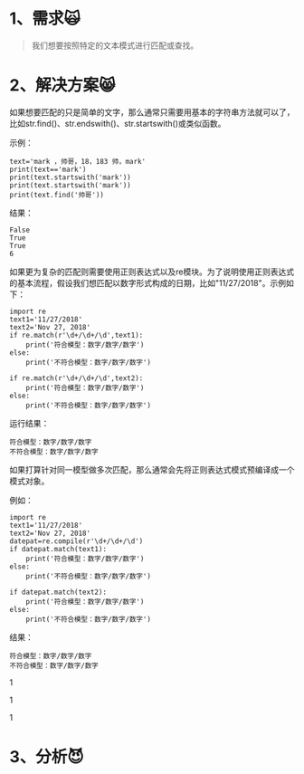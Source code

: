 # 1、需求🙀

> 我们想要按照特定的文本模式进行匹配或查找。

# 2、解决方案😸

如果想要匹配的只是简单的文字，那么通常只需要用基本的字符串方法就可以了，比如str.find\(\)、str.endswith\(\)、str.startswith\(\)或类似函数。

示例：

```
text='mark ，帅哥，18，183 帅，mark'
print(text=='mark')
print(text.startswith('mark'))
print(text.startswith('mark'))
print(text.find('帅哥'))
```

结果：

```
False
True
True
6
```

如果更为复杂的匹配则需要使用正则表达式以及re模块。为了说明使用正则表达式的基本流程，假设我们想匹配以数字形式构成的日期，比如"11/27/2018"。示例如下：

```
import re
text1='11/27/2018'
text2='Nov 27, 2018'
if re.match(r'\d+/\d+/\d',text1):
    print('符合模型：数字/数字/数字')
else:
    print('不符合模型：数字/数字/数字')

if re.match(r'\d+/\d+/\d',text2):
    print('符合模型：数字/数字/数字')
else:
    print('不符合模型：数字/数字/数字')
```

运行结果：

```
符合模型：数字/数字/数字
不符合模型：数字/数字/数字
```

如果打算针对同一模型做多次匹配，那么通常会先将正则表达式模式预编译成一个模式对象。

例如：

```
import re
text1='11/27/2018'
text2='Nov 27, 2018'
datepat=re.compile(r'\d+/\d+/\d')
if datepat.match(text1):
    print('符合模型：数字/数字/数字')
else:
    print('不符合模型：数字/数字/数字')

if datepat.match(text2):
    print('符合模型：数字/数字/数字')
else:
    print('不符合模型：数字/数字/数字')
```

结果：

```
符合模型：数字/数字/数字
不符合模型：数字/数字/数字
```

1

1

1

# 3、分析😈




